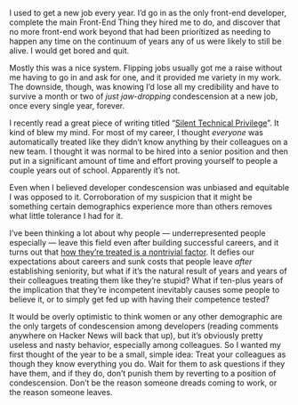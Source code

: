 

I used to get a new job every year. I’d go in as the only front-end developer, complete the main Front-End
Thing they hired me to do, and discover that no more front-end work beyond that had been prioritized as
needing to happen any time on the continuum of years any of us were likely to still be alive. I would get
bored and quit.

Mostly this was a nice system. Flipping jobs usually got me a raise without me having to go in and ask for
one, and it provided me variety in my work. The downside, though, was knowing I’d lose all my credibility
and have to survive a month or two of *just jaw-dropping* condescension at a new job, once every single year,
forever.

I recently read a great piece of writing titled “[Silent Technical
Privilege](http://pgbovine.net/tech-privilege.htm)”. It kind of blew my mind. For most of my career, I
thought *everyone* was automatically treated like they didn’t know anything by their colleagues on a new
team. I thought it was normal to be hired into a senior position and then put in a significant amount of time
and effort proving yourself to people a couple years out of school. Apparently it’s not.

Even when I believed developer condescension was unbiased and equitable I was opposed to it. Corroboration of
my suspicion that it might be something certain demographics experience more than others removes what little
tolerance I had for it. 

I’ve been thinking a lot about why people — underrepresented people especially — leave this field even
after building successful careers, and it turns out that [how they’re treated is a nontrivial
factor](http://studyofwork.com/2012/09/women-engineers-a-national-study-of-attrition-and-persistence/). It
defies our expectations about careers and sunk costs that people leave *after* establishing seniority, but
what if it’s the natural result of years and years of their colleagues treating them like they’re stupid?
What if ten-plus years of the implication that they’re incompetent inevitably causes some people to believe
it, or to simply get fed up with having their competence tested?

It would be overly optimistic to think women or any other demographic are the only targets of condescension
among developers (reading comments anywhere on Hacker News will back that up), but it’s obviously pretty
useless and nasty behavior, especially among colleagues. So I wanted my first thought of the year to be a
small, simple idea: Treat your colleagues as though they know everything you do. Wait for them to ask
questions if they have them, and if they do, don’t punish them by reverting to a position of condescension.
Don’t be the reason someone dreads coming to work, or the reason someone leaves.